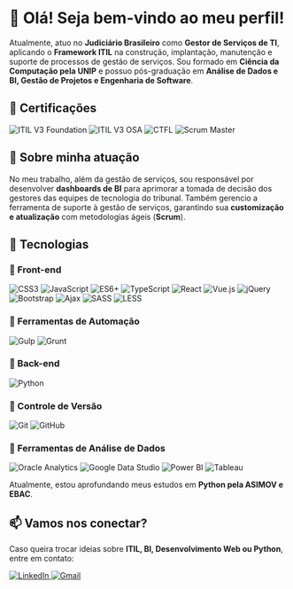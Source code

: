 # 👋 Olá! Seja bem-vindo ao meu perfil!

Atualmente, atuo no **Judiciário Brasileiro** como **Gestor de Serviços de TI**, aplicando o **Framework ITIL** na construção, implantação, manutenção e suporte de processos de gestão de serviços. Sou formado em **Ciência da Computação pela UNIP** e possuo pós-graduação em **Análise de Dados e BI, Gestão de Projetos e Engenharia de Software**.

## 📌 Certificações

<p>
  <img src="https://img.shields.io/badge/ITIL%20V3-Foundation-blue" alt="ITIL V3 Foundation" />
  <img src="https://img.shields.io/badge/ITIL%20V3-OSA-blue" alt="ITIL V3 OSA" />
  <img src="https://img.shields.io/badge/CTFL-Certified%20Tester-orange" alt="CTFL" />
  <img src="https://img.shields.io/badge/Scrum-Master-green" alt="Scrum Master" />
</p>

## 💼 Sobre minha atuação

No meu trabalho, além da gestão de serviços, sou responsável por desenvolver **dashboards de BI** para aprimorar a tomada de decisão dos gestores das equipes de tecnologia do tribunal. Também gerencio a ferramenta de suporte à gestão de serviços, garantindo sua **customização e atualização** com metodologias ágeis (**Scrum**).

## 🚀 Tecnologias

### 🔹 Front-end

<p>
  <img src="https://img.shields.io/badge/CSS3-%231572B6.svg?style=flat&logo=css3&logoColor=white" alt="CSS3" />
  <img src="https://img.shields.io/badge/JavaScript-%23F7DF1E.svg?style=flat&logo=javascript&logoColor=black" alt="JavaScript" />
  <img src="https://img.shields.io/badge/ES6+-yellow?style=flat&logo=javascript&logoColor=black" alt="ES6+" />
  <img src="https://img.shields.io/badge/TypeScript-%23007ACC.svg?style=flat&logo=typescript&logoColor=white" alt="TypeScript" />
  <img src="https://img.shields.io/badge/React-%2361DAFB.svg?style=flat&logo=react&logoColor=black" alt="React" />
  <img src="https://img.shields.io/badge/Vue.js-%234FC08D.svg?style=flat&logo=vuedotjs&logoColor=white" alt="Vue.js" />
  <img src="https://img.shields.io/badge/jQuery-%230769AD.svg?style=flat&logo=jquery&logoColor=white" alt="jQuery" />
  <img src="https://img.shields.io/badge/Bootstrap-%23563D7C.svg?style=flat&logo=bootstrap&logoColor=white" alt="Bootstrap" />
  <img src="https://img.shields.io/badge/Ajax-%23007396.svg?style=flat&logo=ajax&logoColor=white" alt="Ajax" />
  <img src="https://img.shields.io/badge/SASS-%23CC6699.svg?style=flat&logo=sass&logoColor=white" alt="SASS" />
  <img src="https://img.shields.io/badge/LESS-%231D365D.svg?style=flat&logo=less&logoColor=white" alt="LESS" />
</p>

### 🔹 Ferramentas de Automação

<p>
  <img src="https://img.shields.io/badge/Gulp-%23CF4647.svg?style=flat&logo=gulp&logoColor=white" alt="Gulp" />
  <img src="https://img.shields.io/badge/Grunt-%23FAA918.svg?style=flat&logo=grunt&logoColor=black" alt="Grunt" />
</p>

### 🔹 Back-end

<p>
  <img src="https://img.shields.io/badge/Python-%233776AB.svg?style=flat&logo=python&logoColor=white" alt="Python" />
</p>

### 🔹 Controle de Versão

<p>
  <img src="https://img.shields.io/badge/Git-%23F05033.svg?style=flat&logo=git&logoColor=white" alt="Git" />
  <img src="https://img.shields.io/badge/GitHub-%23121011.svg?style=flat&logo=github&logoColor=white" alt="GitHub" />
</p>

### 🔹 Ferramentas de Análise de Dados

<p>
  <img src="https://img.shields.io/badge/Oracle%20Analytics-%23F80000.svg?style=flat&logo=oracle&logoColor=white" alt="Oracle Analytics" />
  <img src="https://img.shields.io/badge/Google%20Data%20Studio-%234285F4.svg?style=flat&logo=googleanalytics&logoColor=white" alt="Google Data Studio" />
  <img src="https://img.shields.io/badge/Power%20BI-%23F2C811.svg?style=flat&logo=powerbi&logoColor=black" alt="Power BI" />
  <img src="https://img.shields.io/badge/Tableau-%23E97627.svg?style=flat&logo=tableau&logoColor=white" alt="Tableau" />
</p>

Atualmente, estou aprofundando meus estudos em **Python pela ASIMOV e EBAC**.

## 📫 Vamos nos conectar?

Caso queira trocar ideias sobre **ITIL, BI, Desenvolvimento Web ou Python**, entre em contato:

<p>
  <a href="https://www.linkedin.com/in/diegosoares7/" target="_blank">
    <img src="https://img.shields.io/badge/LinkedIn-Diego%20Soares-blue?style=flat&logo=linkedin" alt="LinkedIn" />
  </a>
  <a href="mailto:diegofelipesoares@gmail.com">
    <img src="https://img.shields.io/badge/Gmail-diegofelipesoares%40gmail.com-red?style=flat&logo=gmail&logoColor=white" alt="Gmail" />
  </a>
</p>
